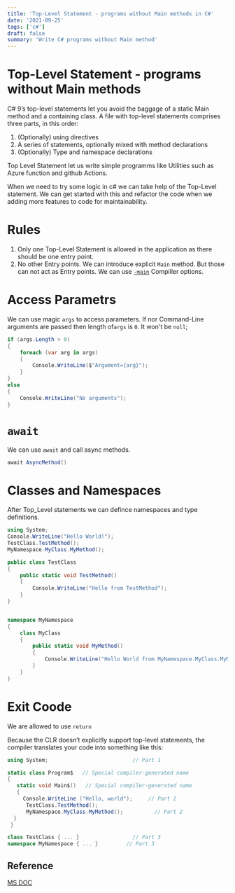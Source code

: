 ```yaml
---
title: 'Top-Level Statement - programs without Main methods in C#'
date: '2021-09-25'
tags: ['c#']
draft: false
summary: 'Write C# programs without Main method'
---
```


# Top-Level Statement - programs without Main methods

C# 9’s top-level statements let you avoid the baggage of a static Main method and a containing class.
A file with top-level statements comprises three parts, in this order:

1. (Optionally) using directives
2. A series of statements, optionally mixed with method declarations
3. (Optionally) Type and namespace declarations

Top Level Statement let us write simple programms like Utilities such as Azure function and github Actions.

When we need to try some logic in c# we can take help of the Top-Level statement. We can get started with this and refactor the code when we adding more features to code for maintainability.

# Rules

1. Only one Top-Level Statement is allowed in the application as there should be one entry point.
2. No other Entry points. We can introduce explicit `Main` method. But those can not act as Entry points. We can use [`-main`](https://docs.microsoft.com/en-us/dotnet/csharp/language-reference/compiler-options/advanced#mainentrypoint-or-startupobject) Compiller options.

# Access Parametrs

We can use magic `args` to access parameters.
If nor Command-Line arguments are passed then length of`args` is `0`. It won't be `null`;

```c#
if (args.Length > 0)
{
    foreach (var arg in args)
    {
        Console.WriteLine($"Argument={arg}");
    }
}
else
{
    Console.WriteLine("No arguments");
}
```

# `await`

We can use `await` and call async methods.

```c#
await AsyncMethod()
```

# Classes and Namespaces

After Top_Level statements we can defince namespaces and type definitions.

```c#
using System;
Console.WriteLine("Hello World!");
TestClass.TestMethod();
MyNamespace.MyClass.MyMethod();

public class TestClass
{
    public static void TestMethod()
    {
        Console.WriteLine("Hello from TestMethod");
    }
}


namespace MyNamespace
{
    class MyClass
    {
        public static void MyMethod()
        {
            Console.WriteLine("Hello World from MyNamespace.MyClass.MyMethod!");
        }
    }
}

```

# Exit Coode

We are allowed to use `return`

Because the CLR doesn’t explicitly support top-level statements, the compiler translates your code into something like this:

```c#
using System;                           // Part 1

static class Program$   // Special compiler-generated name
{
   static void Main$()   // Special compiler-generated name
   {
     Console.WriteLine ("Hello, world");     // Part 2
      TestClass.TestMethod();
      MyNamespace.MyClass.MyMethod();          // Part 2
  }
 }

class TestClass { ... }                 // Part 3
namespace MyNamespace { ... }         // Part 3

```

## Reference

[MS DOC](https://docs.microsoft.com/en-us/dotnet/csharp/fundamentals/program-structure/top-level-statements)
